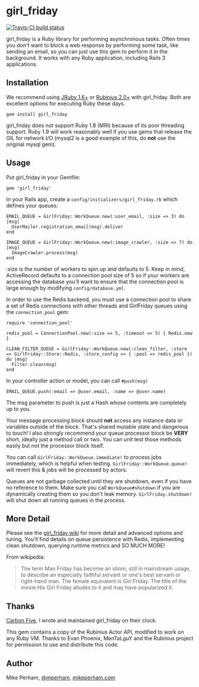 girl\_friday
====================

[![Travis-CI build status](https://secure.travis-ci.org/mperham/girl_friday.png)](http://travis-ci.org/mperham/girl\_friday)

girl\_friday is a Ruby library for performing asynchronous tasks.  Often times you don't want to block a web response by performing some task, like sending an email, so you can just use this gem to perform it in the background.  It works with any Ruby application, including Rails 3 applications.


Installation
------------------

We recommend using [JRuby 1.6+](http://jruby.org) or [Rubinius 2.0+](http://rubini.us) with girl\_friday.  Both are excellent options for executing Ruby these days.

    gem install girl_friday

girl\_friday does not support Ruby 1.8 (MRI) because of its poor threading support.  Ruby 1.9 will work reasonably well if you use gems that release the GIL for network I/O (mysql2 is a good example of this, do **not** use the original mysql gem).


Usage
--------------------

Put girl\_friday in your Gemfile:

    gem 'girl_friday'

In your Rails app, create a `config/initializers/girl_friday.rb` which defines your queues:

    EMAIL_QUEUE = GirlFriday::WorkQueue.new(:user_email, :size => 3) do |msg|
      UserMailer.registration_email(msg).deliver
    end

    IMAGE_QUEUE = GirlFriday::WorkQueue.new(:image_crawler, :size => 7) do |msg|
      ImageCrawler.process(msg)
    end

:size is the number of workers to spin up and defaults to 5.  Keep in mind, ActiveRecord defaults to a connection pool size of 5 so if your workers are accessing the database you'll want to ensure that the connection pool is large enough by modifying `config/database.yml`.

In order to use the Redis backend, you must use a connection pool to share a set of Redis connections with
other threads and GirlFriday queues using the `connection_pool` gem:

    require 'connection_pool'

    redis_pool = ConnectionPool.new(:size => 5, :timeout => 5) { Redis.new }

    CLEAN_FILTER_QUEUE = GirlFriday::WorkQueue.new(:clean_filter, :store => GirlFriday::Store::Redis, :store_config => { :pool => redis_pool }) do |msg|
      Filter.clean(msg)
    end

In your controller action or model, you can call `#push(msg)`

    EMAIL_QUEUE.push(:email => @user.email, :name => @user.name)

The msg parameter to push is just a Hash whose contents are completely up to you.

Your message processing block should **not** access any instance data or variables outside of the block.  That's shared mutable state and dangerous to touch!  I also strongly recommend your queue processor block be **VERY** short, ideally just a method call or two.  You can unit test those methods easily but not the processor block itself.

You can call `GirlFriday::WorkQueue.immediate!` to process jobs immediately, which is helpful when testing. `GirlFriday::WorkQueue.queue!` will revert this & jobs will be processed by actors.

Queues are not garbage collected until they are shutdown, even if you
have no reference to them.  Make sure you call `WorkQueue#shutdown` if you are
dynamically creating them so you don't leak memory.  `GirlFriday.shutdown!` will shut down all
running queues in the process.


More Detail
--------------------

Please see the [girl\_friday wiki](https://github.com/mperham/girl_friday/wiki) for more detail and advanced options and tuning.  You'll find details on queue persistence with Redis, implementing clean shutdown, querying runtime metrics and SO MUCH MORE!

From wikipedia:

> The term Man Friday has become an idiom, still in mainstream usage, to describe an especially faithful servant or
> one's best servant or right-hand man. The female equivalent is Girl Friday. The title of the movie His Girl Friday
> alludes to it and may have popularized it.


Thanks
--------------------

[Carbon Five](http://carbonfive.com), I wrote and maintained girl\_friday on their clock.

This gem contains a copy of the Rubinius Actor API, modified to work on any Ruby VM.  Thanks to Evan Phoenix, MenTaLguY and the Rubinius project for permission to use and distribute this code.


Author
--------------------

Mike Perham, [@mperham](https://twitter.com/mperham), [mikeperham.com](http://mikeperham.com)
